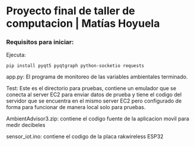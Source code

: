 # Proyecto final de taller de computacion | Matías Hoyuela
### Requisitos para iniciar:
Ejecuta:
```
pip install pyqt5 pyqtgraph python-socketio requests

```
app.py: El programa de monitoreo de las variables ambientales terminado.

Test: Este es el directorio para pruebas, contiene un emulador que se conecta al server EC2 para enviar datos de prueba y tiene el codigo del servidor que se encuentra en el mismo server EC2 pero configurado de forma para funcionar de manera local solo para pruebas.

AmbientAdvisor3.zip: contiene el codigo fuente de la aplicacion movil para medir decibeles

sensor_iot.ino: contiene el codigo de la placa rakwireless ESP32
